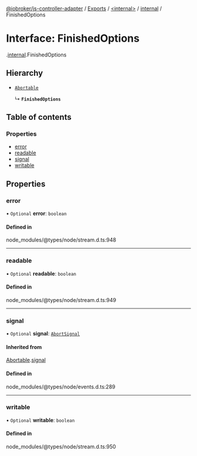 [@iobroker/js-controller-adapter](../README.md) / [Exports](../modules.md) / [<internal\>](../modules/internal_.md) / [internal](../modules/internal_.internal.md) / FinishedOptions

# Interface: FinishedOptions

[<internal>](../modules/internal_.md).[internal](../modules/internal_.internal.md).FinishedOptions

## Hierarchy

- [`Abortable`](internal_.EventEmitter.Abortable.md)

  ↳ **`FinishedOptions`**

## Table of contents

### Properties

- [error](internal_.internal.FinishedOptions.md#error)
- [readable](internal_.internal.FinishedOptions.md#readable)
- [signal](internal_.internal.FinishedOptions.md#signal)
- [writable](internal_.internal.FinishedOptions.md#writable)

## Properties

### error

• `Optional` **error**: `boolean`

#### Defined in

node_modules/@types/node/stream.d.ts:948

___

### readable

• `Optional` **readable**: `boolean`

#### Defined in

node_modules/@types/node/stream.d.ts:949

___

### signal

• `Optional` **signal**: [`AbortSignal`](../modules/internal_.md#abortsignal)

#### Inherited from

[Abortable](internal_.EventEmitter.Abortable.md).[signal](internal_.EventEmitter.Abortable.md#signal)

#### Defined in

node_modules/@types/node/events.d.ts:289

___

### writable

• `Optional` **writable**: `boolean`

#### Defined in

node_modules/@types/node/stream.d.ts:950
